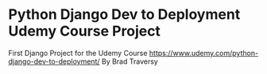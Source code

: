 # Python Django Dev to Deployment Udemy Course Project
First Django Project for the Udemy Course https://www.udemy.com/python-django-dev-to-deployment/ By Brad Traversy
